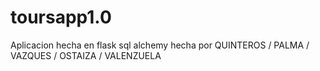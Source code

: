 # toursapp1.0
Aplicacion hecha en flask sql alchemy hecha por QUINTEROS / PALMA / VAZQUES / OSTAIZA / VALENZUELA



<!-- from ironpdf import *

@app.route('/generate_pdf/<int:user_id>')
def generate_pdf(user_id):
    user = User.query.get(user_id)
    if not user:
        return "User not found", 404

    # Renderizar la plantilla Jinja con los datos del usuario
    rendered_html = render_template('formulario.html', user=user)

    # Crear un objeto renderer
    renderer = ChromePdfRenderer()
    renderer.RenderingOptions.CreatePdfFormsFromHtml = True

    # Generar el archivo PDF
    pdf = renderer.RenderHtmlAsPdf(rendered_html)

    # Guardar el archivo PDF
    pdf.SaveAs(f"user_{user_id}_formulario.pdf")

    return f"PDF generated for user {user_id}"


 -->

